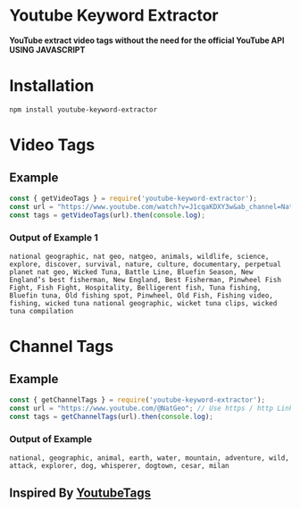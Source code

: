 # Youtube Keyword Extractor

**YouTube extract video tags without the need for the official YouTube API USING JAVASCRIPT**

# Installation

```
npm install youtube-keyword-extractor
```

# Video Tags

## Example

```javascript
const { getVideoTags } = require('youtube-keyword-extractor');
const url = "https://www.youtube.com/watch?v=J1cqaKDXY3w&ab_channel=NationalGeographic"; // Use https / http Links
const tags = getVideoTags(url).then(console.log);
```

### Output of Example 1

```
national geographic, nat geo, natgeo, animals, wildlife, science, explore, discover, survival, nature, culture, documentary, perpetual planet nat geo, Wicked Tuna, Battle Line, Bluefin Season, New England’s best fisherman, New England, Best Fisherman, Pinwheel Fish Fight, Fish Fight, Hospitality, Belligerent fish, Tuna fishing, Bluefin tuna, Old fishing spot, Pinwheel, Old Fish, Fishing video, fishing, wicked tuna national geographic, wicket tuna clips, wicked tuna compilation

```

# Channel Tags

## Example

```javascript
const { getChannelTags } = require('youtube-keyword-extractor');
const url = "https://www.youtube.com/@NatGeo"; // Use https / http Links
const tags = getChannelTags(url).then(console.log);
```

### Output of Example

```
national, geographic, animal, earth, water, mountain, adventure, wild, attack, explorer, dog, whisperer, dogtown, cesar, milan
```


## Inspired By [YoutubeTags](https://github.com/nuhmanpk/YoutubeTags/)


